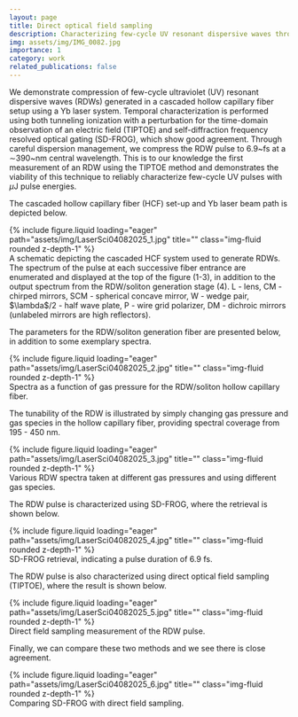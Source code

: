 ```yaml
---
layout: page
title: Direct optical field sampling
description: Characterizing few-cycle UV resonant dispersive waves through direct field sampling
img: assets/img/IMG_0082.jpg
importance: 1
category: work
related_publications: false
---
```


We demonstrate compression of few-cycle ultraviolet (UV) resonant dispersive waves (RDWs) generated in a cascaded hollow capillary fiber setup using a Yb laser system. 
Temporal characterization is performed using both tunneling ionization with a perturbation for the time-domain observation of an electric field (TIPTOE) and self-diffraction frequency resolved optical gating (SD-FROG), which show good agreement. 
Through careful dispersion management, we compress the RDW pulse to 6.9~fs at a $\sim$390~nm central wavelength. 
This is to our knowledge the first measurement of an RDW using the TIPTOE method and demonstrates the viability of this technique to reliably characterize few-cycle UV pulses with $\mu$J pulse energies.

The cascaded hollow capillary fiber (HCF) set-up and Yb laser beam path is depicted below.

<div class="row">
    <div class="col-sm mt-3 mt-md-0">
        {% include figure.liquid loading="eager" path="assets/img/LaserSci04082025_1.jpg" title="" class="img-fluid rounded z-depth-1" %}
    </div>
</div>
<div class="caption">
    A schematic depicting the cascaded HCF system used to generate RDWs. The spectrum of the pulse at each successive fiber entrance are enumerated and displayed at the top of the figure (1-3), in addition to the output spectrum from the RDW/soliton generation stage (4). L - lens, CM - chirped mirrors, SCM - spherical concave mirror, W - wedge pair, $\lambda$/2 - half wave plate, P - wire grid polarizer, DM - dichroic mirrors (unlabeled mirrors are high reflectors).
</div>

The parameters for the RDW/soliton generation fiber are presented below, in addition to some exemplary spectra.

<div class="row">
    <div class="col-sm mt-3 mt-md-0">
        {% include figure.liquid loading="eager" path="assets/img/LaserSci04082025_2.jpg" title="" class="img-fluid rounded z-depth-1" %}
    </div>
</div>
<div class="caption">
    Spectra as a function of gas pressure for the RDW/soliton hollow capillary fiber.
</div>

The tunability of the RDW is illustrated by simply changing gas pressure and gas species in the hollow capillary fiber, providing spectral coverage from 195 - 450 nm.

<div class="row">
    <div class="col-sm mt-3 mt-md-0">
        {% include figure.liquid loading="eager" path="assets/img/LaserSci04082025_3.jpg" title="" class="img-fluid rounded z-depth-1" %}
    </div>
</div>
<div class="caption">
    Various RDW spectra taken at different gas pressures and using different gas species. 
</div>

The RDW pulse is characterized using SD-FROG, where the retrieval is shown below.

<div class="row">
    <div class="col-sm mt-3 mt-md-0">
        {% include figure.liquid loading="eager" path="assets/img/LaserSci04082025_4.jpg" title="" class="img-fluid rounded z-depth-1" %}
    </div>
</div>
<div class="caption">
    SD-FROG retrieval, indicating a pulse duration of 6.9 fs. 
</div>

The RDW pulse is also characterized using direct optical field sampling (TIPTOE), where the result is shown below.

<div class="row">
    <div class="col-sm mt-3 mt-md-0">
        {% include figure.liquid loading="eager" path="assets/img/LaserSci04082025_5.jpg" title="" class="img-fluid rounded z-depth-1" %}
    </div>
</div>
<div class="caption">
    Direct field sampling measurement of the RDW pulse. 
</div>

Finally, we can compare these two methods and we see there is close agreement.

<div class="row">
    <div class="col-sm mt-3 mt-md-0">
        {% include figure.liquid loading="eager" path="assets/img/LaserSci04082025_6.jpg" title="" class="img-fluid rounded z-depth-1" %}
    </div>
</div>
<div class="caption">
    Comparing SD-FROG with direct field sampling. 
</div>


